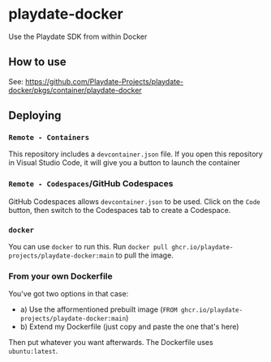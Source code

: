 # playdate-docker
Use the Playdate SDK from within Docker

## How to use
See: https://github.com/Playdate-Projects/playdate-docker/pkgs/container/playdate-docker

## Deploying

### `Remote - Containers`
This repository includes a `devcontainer.json` file. If you open this repository in Visual Studio Code, it will give you a button to launch the container

### `Remote - Codespaces`/GitHub Codespaces
GitHub Codespaces allows `devcontainer.json` to be used. Click on the `Code` button, then switch to the Codespaces tab to create a Codespace.

### `docker`
You can use `docker` to run this. Run `docker pull ghcr.io/playdate-projects/playdate-docker:main` to pull the image.

### From your own Dockerfile
You've got two options in that case:
- a) Use the afformentioned prebuilt image (`FROM ghcr.io/playdate-projects/playdate-docker:main`)
- b) Extend my Dockerfile (just copy and paste the one that's here)

Then put whatever you want afterwards. The Dockerfile uses `ubuntu:latest`.
